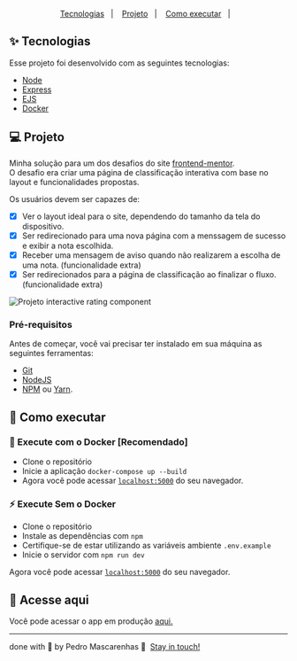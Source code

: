 <p align="center">
  <a href="#-tecnologias">Tecnologias</a>&nbsp;&nbsp;&nbsp;|&nbsp;&nbsp;&nbsp;
  <a href="#-projeto">Projeto</a>&nbsp;&nbsp;&nbsp;|&nbsp;&nbsp;&nbsp;
  <a href="#-como-executar">Como executar</a>&nbsp;&nbsp;&nbsp;|&nbsp;&nbsp;&nbsp;
</p>

## ✨ Tecnologias

Esse projeto foi desenvolvido com as seguintes tecnologias:

- [Node](https://nodejs.org/en/)
- [Express](http://expressjs.com/pt-br/)
- [EJS](https://ejs.co/)
- [Docker](https://www.docker.com/)

## 💻 Projeto
Minha solução para um dos desafios do site [frontend-mentor](https://www.frontendmentor.io/).<br/>
O desafio era criar uma página de classificação interativa com base no layout e funcionalidades propostas.

Os usuários devem ser capazes de:<br/>
- [X] Ver o layout ideal para o site, dependendo do tamanho da tela do dispositivo.
- [X] Ser redirecionado para uma nova página com a menssagem de sucesso e exibir a nota escolhida.
- [X] Receber uma mensagem de aviso quando não realizarem a escolha de uma nota. (funcionalidade extra)
- [X] Ser redirecionados para a página de classificação ao finalizar o fluxo. (funcionalidade extra)

<img alt="Projeto interactive rating component" src="https://res.cloudinary.com/dz209s6jk/image/upload/q_auto:good,w_900/Challenges/mow7ca07z3qa0ffbwc2p.jpg">

### Pré-requisitos
Antes de começar, você vai precisar ter instalado em sua máquina as seguintes ferramentas: <br/> 
- [Git](https://git-scm.com)
- [NodeJS](https://nodejs.org)
- [NPM](https://www.npmjs.com/) ou [Yarn](https://classic.yarnpkg.com).

## 🚀 Como executar

### 🐳 Execute com o Docker [Recomendado]
- Clone o repositório
- Inicie a aplicação `docker-compose up --build`
- Agora você pode acessar [`localhost:5000`](http://localhost:5000) do seu navegador.

### ⚡ Execute Sem o Docker
- Clone o repositório
- Instale as dependências com `npm`
- Certifique-se de estar utilizando as variáveis ambiente `.env.example`
- Inicie o servidor com `npm run dev`

Agora você pode acessar [`localhost:5000`](http://localhost:5000) do seu navegador.

## 📄 Acesse aqui

Você pode acessar o app em produção [aqui.](https://interactive-rating.herokuapp.com/)

---

done with 💙 by Pedro Mascarenhas 👋  [Stay in touch!](https://www.linkedin.com/in/pedrojuraci/)
